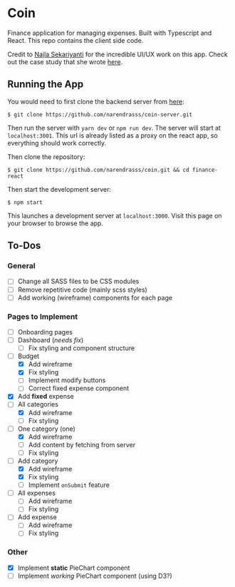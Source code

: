 # Coin

Finance application for managing expenses. Built with Typescript and React. This repo contains the client side code.

Credit to [Najla Sekariyanti](https://najlas.me) for the incredible UI/UX work on this app. Check out the case study that she wrote [here](https://najlas.me/coin).

## Running the App

You would need to first clone the backend server from [here](https://github.com/narendrasss/coin-server):

```
$ git clone https://github.com/narendrasss/coin-server.git
```

Then run the server with `yarn dev` or `npm run dev`. The server will start at `localhost:3001`. This url is already listed as a proxy on the react app, so everything should work correctly.

Then clone the repository:

```
$ git clone https://github.com/narendrasss/coin.git && cd finance-react
```

Then start the development server:

```
$ npm start
```

This launches a development server at `localhost:3000`. Visit this page on your browser to browse the app.

## To-Dos

### General

- [ ] Change all SASS files to be CSS modules
- [ ] Remove repetitive code (mainly scss styles)
- [ ] Add working (wireframe) components for each page

### Pages to Implement

- [ ] Onboarding pages
- [ ] Dashboard (_needs fix_)
  - [ ] Fix styling and component structure
- [ ] Budget
  - [x] Add wireframe
  - [x] Fix styling
  - [ ] Implement modify buttons
  - [ ] Correct fixed expense component
- [x] Add **fixed** expense
- [ ] All categories
  - [x] Add wireframe
  - [ ] Fix styling
- [ ] One category (one)
  - [x] Add wireframe
  - [ ] Add content by fetching from server
  - [ ] Fix styling
- [ ] Add category
  - [x] Add wireframe
  - [x] Fix styling
  - [ ] Implement `onSubmit` feature
- [ ] All expenses
  - [ ] Add wireframe
  - [ ] Fix styling
- [ ] Add expense
  - [ ] Add wireframe
  - [ ] Fix styling

### Other

- [x] Implement **static** PieChart component
- [ ] Implement _working_ PieChart component (using D3?)
